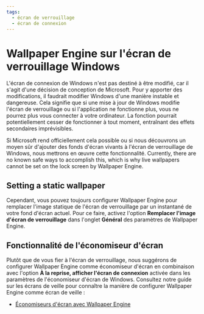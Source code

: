 ```yaml
---
tags:
  - écran de verrouillage
  - écran de connexion
---
```


# Wallpaper Engine sur l'écran de verrouillage Windows

L'écran de connexion de Windows n'est pas destiné à être modifié, car il s'agit d'une décision de conception de Microsoft. Pour y apporter des modifications, il faudrait modifier Windows d'une manière instable et dangereuse. Cela signifie que si une mise à jour de Windows modifie l'écran de verrouillage ou si l'application ne fonctionne plus, vous ne pourrez plus vous connecter à votre ordinateur. La fonction pourrait potentiellement cesser de fonctionner à tout moment, entraînant des effets secondaires imprévisibles.

Si Microsoft rend officiellement cela possible ou si nous découvrons un moyen sûr d'ajouter des fonds d'écran vivants à l'écran de verrouillage de Windows, nous mettrons en œuvre cette fonctionnalité. Currently, there are no known safe ways to accomplish this, which is why live wallpapers cannot be set on the lock screen by Wallpaper Engine.

## Setting a static wallpaper

Cependant, vous pouvez toujours configurer Wallpaper Engine pour remplacer l'image statique de l'écran de verrouillage par un instantané de votre fond d'écran actuel. Pour ce faire, activez l'option **Remplacer l'image d'écran de verrouillage** dans l'onglet **Général** des paramètres de Wallpaper Engine.

## Fonctionnalité de l'économiseur d'écran

Plutôt que de vous fier à l'écran de verrouillage, nous suggérons de configurer Wallpaper Engine comme économiseur d'écran en combinaison avec l'option **À la reprise, afficher l'écran de connexion** activée dans les paramètres de l'économiseur d'écran de Windows. Consultez notre guide sur les écrans de veille pour connaître la manière de configurer Wallpaper Engine comme écran de veille :

* [Économiseurs d'écran avec Wallpaper Engine](/functionality/screensaver.html)